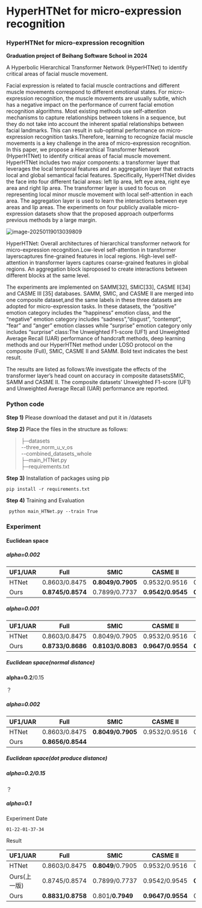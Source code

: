 # HyperHTNet for micro-expression recognition
### HyperHTNet for micro-expression recognition

**Graduation project of Beihang Software School in 2024**

A  Hyperbolic Hierarchical Transformer Network (HyperHTNet) to identify critical areas of facial muscle movement.

Facial expression is related to facial muscle contractions and different muscle movements correspond to different emotional states.  For micro-expression recognition, the muscle movements are usually subtle, which has a negative impact on the performance of current facial emotion recognition algorithms.  Most existing methods use self-attention mechanisms  to capture relationships between tokens in a sequence, but they do not take into account the inherent spatial relationships between facial landmarks. This can result in sub-optimal performance on  micro-expression recognition tasks.Therefore, learning to recognize facial muscle movements is a key challenge in the area of micro-expression recognition.  In this paper, we propose a Hierarchical Transformer Network (HyperHTNet) to identify critical areas of facial muscle movement.  HyperHTNet includes two major components: a transformer layer that leverages the local temporal features and an aggregation layer that extracts local and global semantical facial features.  Specifically, HyperHTNet divides the face into four different facial areas: left lip area, left eye area, right eye area and right lip area.  The transformer layer is used to focus on representing local minor muscle movement with local self-attention in each area.  The aggregation layer is used to learn the interactions between eye areas and lip areas. The experiments on four publicly available micro-expression datasets show that the proposed approach outperforms previous methods by a large margin.

![image-20250119013039809](https://arksuzuran.oss-cn-beijing.aliyuncs.com/img/md_img/image-20250119013039809.png)

HyperHTNet: Overall architectures of hierarchical transformer network for micro-expression recognition.Low-level self-attention in transformer layerscaptures fine-grained features in local regions. High-level self-attention in transformer layers captures coarse-grained features in global regions. An aggregation block isproposed to create interactions between different blocks at the same level.

The experiments are implemented on SAMM[32], SMIC[33], CASME II[34] and CASME III [35] databases. SAMM, SMIC, and CASME II are merged into one composite dataset,and the same labels in these three datasets are adopted for micro-expression tasks. In these datasets, the “positive” emotion category includes the “happiness” emotion class, and the “negative” emotion category includes “sadness”,“disgust”, “contempt”, “fear” and “anger”
emotion classes while “surprise” emotion category only includes “surprise” class:The Unweighted F1-score (UF1) and Unweighted Average Recall (UAR) performance of handcraft methods, deep learning methods and our HyperHTNet method under LOSO protocol on the composite (Full), SMIC, CASME II and SAMM. Bold text indicates the best result.

The results are listed as follows:We investigate the effects of the transformer layer’s head count on accuracy in composite datasetsSMIC, SAMM and CASME II. The composite datasets’ Unweighted F1-score (UF1) and Unweighted Average Recall (UAR) performance are reported.

### Python code


<b>Step 1)</b> Please download the dataset and put it in /datasets

<b>Step 2)</b> Place the files in the structure as follows:
>├─datasets <br>
>--three_norm_u_v_os <br>
>--combined_datasets_whole <br>
>├─main_HTNet.py <br>
>├─requirements.txt <br>

<b>Step 3)</b> Installation of packages using pip

``` pip install -r requirements.txt ```

<b>Step 4)</b> Training and Evaluation

``` python main_HTNet.py --train True```

### Experiment

#### Euclidean space

##### alpha=0.002

| UF1/UAR | Full              | SMIC              | CASME II          | SAMM              |
| ------- | ----------------- | ----------------- | ----------------- | ----------------- |
| HTNet   | 0.8603/0.8475     | **0.8049/0.7905** | 0.9532/0.9516     | 0.8131/0.8124     |
| Ours    | **0.8745/0.8574** | 0.7899/0.7737     | **0.9542/0.9545** | **0.8921/0.8804** |

##### alpha=0.001

| UF1/UAR | Full              | SMIC              | CASME II          | SAMM              |
| ------- | ----------------- | ----------------- | ----------------- | ----------------- |
| HTNet   | 0.8603/0.8475     | 0.8049/0.7905     | 0.9532/0.9516     | 0.8131/0.8124     |
| Ours    | **0.8733/0.8686** | **0.8103/0.8083** | **0.9647/0.9554** | **0.8527/0.8381** |

##### Euclidean space(normal distance)

**alpha=0.2**/0.15

？

##### alpha=0.002

| UF1/UAR | Full              | SMIC              | CASME II      | SAMM          |
| ------- | ----------------- | ----------------- | ------------- | ------------- |
| HTNet   | 0.8603/0.8475     | **0.8049/0.7905** | 0.9532/0.9516 | 0.8131/0.8124 |
| Ours    | **0.8656/0.8544** |                   |               |               |

##### Euclidean space(dot produce distance)

##### alpha=0.2/0.15

？

##### alpha=0.1

Experiment Date

```
01-22-01-37-34
```

Result

| UF1/UAR      | Full              | SMIC              | CASME II          | SAMM              |
| ------------ | ----------------- | ----------------- | ----------------- | ----------------- |
| HTNet        | 0.8603/0.8475     | **0.8049**/0.7905 | 0.9532/0.9516     | 0.8131/0.8124     |
| Ours(上一版) | 0.8745/0.8574     | 0.7899/0.7737     | 0.9542/0.9545     | **0.8921/0.8804** |
| Ours         | **0.8831/0.8758** | 0.801/**0.7949**  | **0.9647/0.9554** | 0.8571/0.8453     |

